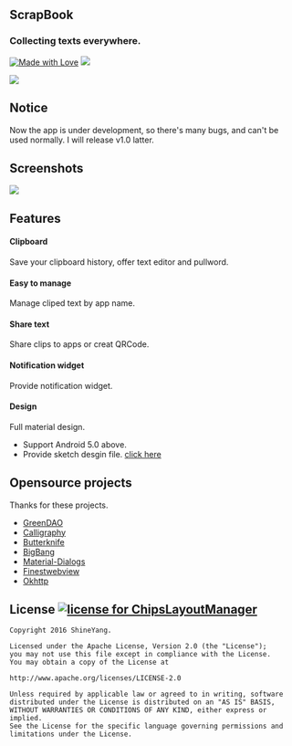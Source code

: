 ## ScrapBook
### Collecting texts everywhere.
[![Made with Love](https://img.shields.io/badge/made%20with-%e2%9d%a4-ff69b4.svg)](http://www.shineyang.com)
![](https://img.shields.io/badge/notice-developing-yellow.svg)

![](http://p1.bpimg.com/4851/62c899094529fe29.png)

## Notice
 Now the app is under development, so there's many bugs, and can't be used normally.
 I will release v1.0 latter.

## Screenshots
![](http://p1.bpimg.com/4851/754d9851aa6c5567.jpg)
## Features

#### Clipboard

Save your clipboard history, offer text editor and pullword.

#### Easy to manage

Manage cliped text by app name.

#### Share text

 Share clips to apps or creat QRCode.

#### Notification widget

 Provide notification widget.

#### Design

 Full material design.

- Support Android 5.0 above.
- Provide sketch desgin file. [click here]()

## Opensource projects

 Thanks for these projects.

- [GreenDAO](https://github.com/greenrobot/greenDAO)
- [Calligraphy](https://github.com/chrisjenx/Calligraphy)
- [Butterknife](https://github.com/JakeWharton/butterknife)
- [BigBang](https://github.com/baoyongzhang/BigBang)
- [Material-Dialogs](https://github.com/afollestad/material-dialogs)
- [Finestwebview](https://github.com/TheFinestArtist/FinestWebView-Android)
- [Okhttp](https://github.com/square/okhttp)


## License [![license for ChipsLayoutManager](https://img.shields.io/crates/l/rustc-serialize.svg)](#)

    Copyright 2016 ShineYang.

    Licensed under the Apache License, Version 2.0 (the "License");
    you may not use this file except in compliance with the License.
    You may obtain a copy of the License at

    http://www.apache.org/licenses/LICENSE-2.0

    Unless required by applicable law or agreed to in writing, software
    distributed under the License is distributed on an "AS IS" BASIS,
    WITHOUT WARRANTIES OR CONDITIONS OF ANY KIND, either express or implied.
    See the License for the specific language governing permissions and
    limitations under the License.